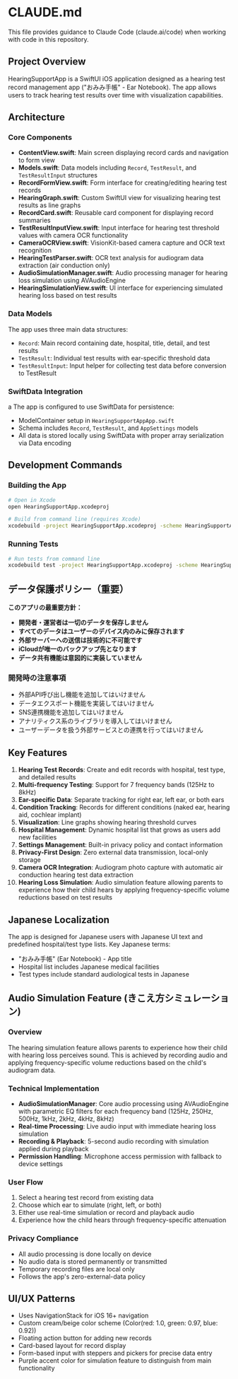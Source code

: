 # CLAUDE.md

This file provides guidance to Claude Code (claude.ai/code) when working with code in this repository.

## Project Overview

HearingSupportApp is a SwiftUI iOS application designed as a hearing test record management app ("おみみ手帳" - Ear Notebook). The app allows users to track hearing test results over time with visualization capabilities.

## Architecture

### Core Components

- **ContentView.swift**: Main screen displaying record cards and navigation to form view
- **Models.swift**: Data models including `Record`, `TestResult`, and `TestResultInput` structures
- **RecordFormView.swift**: Form interface for creating/editing hearing test records
- **HearingGraph.swift**: Custom SwiftUI view for visualizing hearing test results as line graphs
- **RecordCard.swift**: Reusable card component for displaying record summaries
- **TestResultInputView.swift**: Input interface for hearing test threshold values with camera OCR functionality
- **CameraOCRView.swift**: VisionKit-based camera capture and OCR text recognition
- **HearingTestParser.swift**: OCR text analysis for audiogram data extraction (air conduction only)
- **AudioSimulationManager.swift**: Audio processing manager for hearing loss simulation using AVAudioEngine
- **HearingSimulationView.swift**: UI interface for experiencing simulated hearing loss based on test results

### Data Models

The app uses three main data structures:
- `Record`: Main record containing date, hospital, title, detail, and test results
- `TestResult`: Individual test results with ear-specific threshold data
- `TestResultInput`: Input helper for collecting test data before conversion to TestResult

### SwiftData Integration
a
The app is configured to use SwiftData for persistence:
- ModelContainer setup in `HearingSupportAppApp.swift` 
- Schema includes `Record`, `TestResult`, and `AppSettings` models
- All data is stored locally using SwiftData with proper array serialization via Data encoding

## Development Commands

### Building the App
```bash
# Open in Xcode
open HearingSupportApp.xcodeproj

# Build from command line (requires Xcode)
xcodebuild -project HearingSupportApp.xcodeproj -scheme HearingSupportApp -destination 'platform=iOS Simulator,name=iPhone 15' build
```

### Running Tests
```bash
# Run tests from command line
xcodebuild test -project HearingSupportApp.xcodeproj -scheme HearingSupportApp -destination 'platform=iOS Simulator,name=iPhone 15'
```

## データ保護ポリシー（重要）

**このアプリの最重要方針：**
- **開発者・運営者は一切のデータを保存しません**
- **すべてのデータはユーザーのデバイス内のみに保存されます**
- **外部サーバーへの送信は技術的に不可能です**
- **iCloudが唯一のバックアップ先となります**
- **データ共有機能は意図的に実装していません**

### 開発時の注意事項
- 外部API呼び出し機能を追加してはいけません
- データエクスポート機能を実装してはいけません
- SNS連携機能を追加してはいけません
- アナリティクス系のライブラリを導入してはいけません
- ユーザーデータを扱う外部サービスとの連携を行ってはいけません

## Key Features

1. **Hearing Test Records**: Create and edit records with hospital, test type, and detailed results
2. **Multi-frequency Testing**: Support for 7 frequency bands (125Hz to 8kHz)
3. **Ear-specific Data**: Separate tracking for right ear, left ear, or both ears
4. **Condition Tracking**: Records for different conditions (naked ear, hearing aid, cochlear implant)
5. **Visualization**: Line graphs showing hearing threshold curves
6. **Hospital Management**: Dynamic hospital list that grows as users add new facilities
7. **Settings Management**: Built-in privacy policy and contact information
8. **Privacy-First Design**: Zero external data transmission, local-only storage
9. **Camera OCR Integration**: Audiogram photo capture with automatic air conduction hearing test data extraction
10. **Hearing Loss Simulation**: Audio simulation feature allowing parents to experience how their child hears by applying frequency-specific volume reductions based on test results

## Japanese Localization

The app is designed for Japanese users with Japanese UI text and predefined hospital/test type lists. Key Japanese terms:
- "おみみ手帳" (Ear Notebook) - App title
- Hospital list includes Japanese medical facilities
- Test types include standard audiological tests in Japanese

## Audio Simulation Feature (きこえ方シミュレーション)

### Overview
The hearing simulation feature allows parents to experience how their child with hearing loss perceives sound. This is achieved by recording audio and applying frequency-specific volume reductions based on the child's audiogram data.

### Technical Implementation
- **AudioSimulationManager**: Core audio processing using AVAudioEngine with parametric EQ filters for each frequency band (125Hz, 250Hz, 500Hz, 1kHz, 2kHz, 4kHz, 8kHz)
- **Real-time Processing**: Live audio input with immediate hearing loss simulation
- **Recording & Playback**: 5-second audio recording with simulation applied during playback
- **Permission Handling**: Microphone access permission with fallback to device settings

### User Flow
1. Select a hearing test record from existing data
2. Choose which ear to simulate (right, left, or both)
3. Either use real-time simulation or record and playback audio
4. Experience how the child hears through frequency-specific attenuation

### Privacy Compliance
- All audio processing is done locally on device
- No audio data is stored permanently or transmitted
- Temporary recording files are local only
- Follows the app's zero-external-data policy

## UI/UX Patterns

- Uses NavigationStack for iOS 16+ navigation
- Custom cream/beige color scheme (Color(red: 1.0, green: 0.97, blue: 0.92))
- Floating action button for adding new records
- Card-based layout for record display
- Form-based input with steppers and pickers for precise data entry
- Purple accent color for simulation feature to distinguish from main functionality
